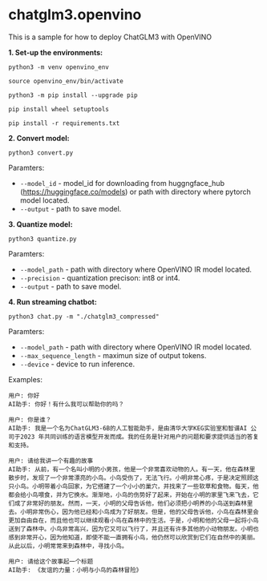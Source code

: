 # chatglm3.openvino

This is a sample for how to deploy ChatGLM3 with OpenVINO

**1. Set-up the environments:**

```
python3 -m venv openvino_env

source openvino_env/bin/activate

python3 -m pip install --upgrade pip

pip install wheel setuptools

pip install -r requirements.txt
```

**2. Convert model:**

```
python3 convert.py
```

Paramters:
* `--model_id` - model_id for downloading from huggngface_hub (https://huggingface.co/models) or path with directory where pytorch model located.
*  `--output` - path to save model.

**3. Quantize model:**

```
python3 quantize.py
```

Paramters:
* `--model_path` - path with directory where OpenVINO IR model located.
* `--precision` - quantization precison: int8 or int4.
* `--output` - path to save model.

**4. Run streaming chatbot:**

```
python3 chat.py -m "./chatglm3_compressed"
```

Paramters:
* `--model_path` - path with directory where OpenVINO IR model located.
* `--max_sequence_length` - maximun size of output tokens.
* `--device` - device to run inference.

Examples:
```
用户: 你好
AI助手: 你好！有什么我可以帮助你的吗？

用户: 你是谁？     
AI助手: 我是一个名为ChatGLM3-6B的人工智能助手，是由清华大学KEG实验室和智谱AI 公司于2023 年共同训练的语言模型开发而成。我的任务是针对用户的问题和要求提供适当的答复和支持。

用户: 请给我讲一个有趣的故事
AI助手: 从前，有一个名叫小明的小男孩，他是一个非常喜欢动物的人。有一天，他在森林里散步时，发现了一个非常漂亮的小鸟。小鸟受伤了，无法飞行。小明非常心疼，于是决定照顾这只小鸟。小明带着小鸟回家，为它搭建了一个小小的巢穴，并找来了一些软草和食物。每天，他都会给小鸟喂食，并为它换水。渐渐地，小鸟的伤势好了起来，开始在小明的家里飞来飞去，它们成了非常好的朋友。然而，一天，小明的父母告诉他，他们必须把小明养的小鸟送到森林里去。小明非常伤心，因为他已经和小鸟成为了好朋友。但是，他的父母告诉他，小鸟在森林里会更加自由自在，而且他也可以继续观看小鸟在森林中的生活。于是，小明和他的父母一起将小鸟送到了森林中。小鸟非常高兴，因为它又可以飞行了，并且还有许多其他的小动物朋友。小明也感到非常开心，因为他知道，即使不能一直拥有小鸟，他仍然可以欣赏到它们在自然中的美丽。从此以后，小明常常来到森林中，寻找小鸟。

用户: 请给这个故事起一个标题
AI助手: 《友谊的力量：小明与小鸟的森林冒险》
```
